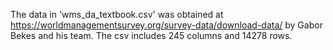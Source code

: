 The data in 'wms_da_textbook.csv' was obtained at https://worldmanagementsurvey.org/survey-data/download-data/ by Gabor Bekes and his team.
The csv includes 245 columns and 14278 rows.